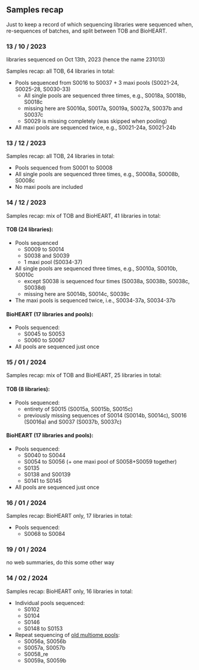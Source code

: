 ## Samples recap

Just to keep a record of which sequencing libraries were sequenced when, re-sequences of batches, and split between TOB and BioHEART.

### 13 / 10 / 2023    

libraries sequenced on Oct 13th, 2023 (hence the name 231013)

Samples recap: all TOB, 64 libraries in total:

* Pools sequenced from S0016 to S0037 + 3 maxi pools (S0021-24, S0025-28, S0030-33)
  * All single pools are sequenced three times, e.g., S0018a, S0018b, S0018c
  * missing here are S0016a, S0017a, S0019a, S0027a, S0037b and S0037c 
  * S0029 is missing completely (was skipped when pooling)
* All maxi pools are sequenced twice, e.g., S0021-24a, S0021-24b

### 13 / 12 / 2023     

Samples recap: all TOB, 24 libraries in total:

* Pools sequenced from S0001 to S0008 
* All single pools are sequenced three times, e.g., S0008a, S0008b, S0008c
* No maxi pools are included

### 14 / 12 / 2023     

Samples recap: mix of TOB and BioHEART, 41 libraries in total:

#### TOB (24 libraries):

* Pools sequenced 
  * S0009 to S0014
  * S0038 and S0039
  * 1 maxi pool (S0034-37)
* All single pools are sequenced three times, e.g., S0010a, S0010b, S0010c
  * except S0038 is sequenced four times (S0038a, S0038b, S0038c, S0038d) 
  * missing here are S0014b, S0014c, S0039c 
* The maxi pools is sequenced twice, i.e., S0034-37a, S0034-37b

#### BioHEART (17 libraries and pools):

* Pools sequenced:
  * S0045 to S0053
  * S0060 to S0067
* All pools are sequenced just once

### 15 / 01 / 2024   

Samples recap: mix of TOB and BioHEART, 25 libraries in total:

#### TOB (8 libraries):

* Pools sequenced: 
  * entirety of S0015 (S0015a, S0015b, S0015c)
  * previously missing sequences of S0014 (S0014b, S0014c), S0016 (S0016a) and S0037 (S0037b, S0037c)

#### BioHEART (17 libraries and pools):

* Pools sequenced:
  * S0040 to S0044
  * S0054 to S0056 (+ one maxi pool of S0058+S0059 together)
  * S0135
  * S0138 and S00139
  * S0141 to S0145
* All pools are sequenced just once

### 16 / 01 / 2024

Samples recap: BioHEART only, 17 libraries in total:

* Pools sequenced:
  * S0068 to S0084

### 19 / 01 / 2024

no web summaries, do this some other way

### 14 / 02 / 2024

Samples recap: BioHEART only, 16 libraries in total:

* Individual pools sequenced:  
  * S0102
  * S0104
  * S0146
  * S0148 to S0153
* Repeat sequencing of [old multiome pools](https://github.com/powellgenomicslab/tenk10k_phase1/blob/main/Demuxafy/preprocessing/BioHEART_make_pool_sample_lists.R#L198-L200):
  * S0056a, S0056b
  * S0057a, S0057b
  * S0058_re
  * S0059a, S0059b
